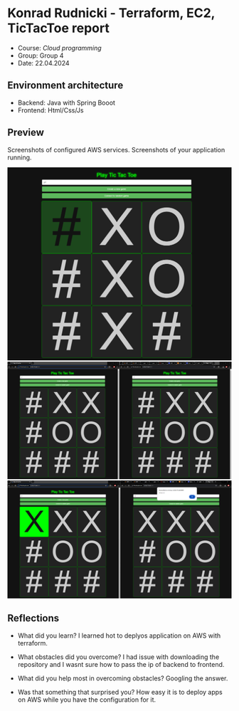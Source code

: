 # Konrad Rudnicki - Terraform, EC2, TicTacToe report

- Course: *Cloud programming*
- Group: Group 4
- Date: 22.04.2024

## Environment architecture

- Backend: Java with Spring Booot
- Frontend: Html/Css/Js

## Preview

Screenshots of configured AWS services. Screenshots of your application running.

![Sample image](img/tic-tac-toe.png)
![Sample image](img/terraform.png)
![Sample image](img/terraform-win.png)

## Reflections

- What did you learn?
  I learned hot to deplyos application on AWS with terraform.


- What obstacles did you overcome?
  I had issue with downloading the repository and I wasnt sure how to pass the ip of backend to frontend.

- What did you help most in overcoming obstacles?
  Googling the answer.


- Was that something that surprised you?
  How easy it is to deploy apps on AWS while you have the configuration for it.
